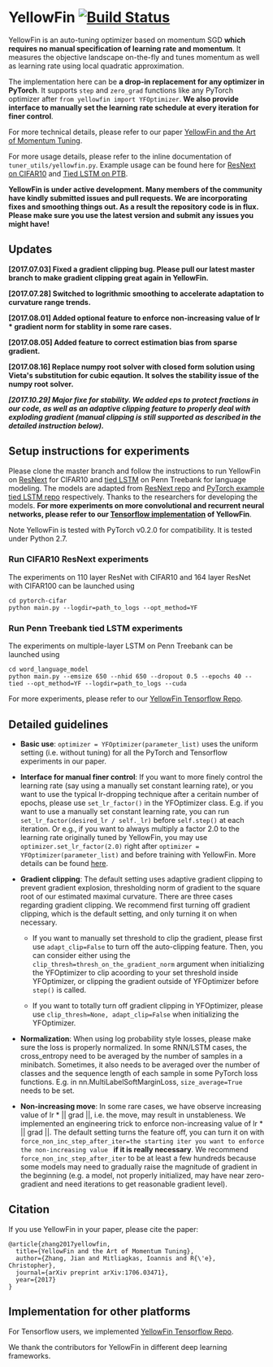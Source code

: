 # YellowFin [![Build Status](https://travis-ci.org/JianGoForIt/YellowFin_Pytorch.svg?branch=nan_investigation_lr_grad_clamp)](https://travis-ci.org/JianGoForIt/YellowFin_Pytorch)

YellowFin is an auto-tuning optimizer based on momentum SGD **which requires no manual specification of learning rate and momentum**. It measures the objective landscape on-the-fly and tunes momentum as well as learning rate using local quadratic approximation.

The implementation here can be **a drop-in replacement for any optimizer in PyTorch**. It supports ```step``` and ```zero_grad``` functions like any PyTorch optimizer after ```from yellowfin import YFOptimizer```. **We also provide interface to manually set the learning rate schedule at every iteration for finer control**.

For more technical details, please refer to our paper [YellowFin and the Art of Momentum Tuning](https://arxiv.org/abs/1706.03471).

For more usage details, please refer to the inline documentation of ```tuner_utils/yellowfin.py```. Example usage can be found here for [ResNext on CIFAR10](https://github.com/JianGoForIt/YellowFin_Pytorch/blob/master/pytorch-cifar/main.py#L91) and [Tied LSTM on PTB](https://github.com/JianGoForIt/YellowFin_Pytorch/blob/master/word_language_model/main.py#L191).

**YellowFin is under active development. Many members of the community have kindly submitted issues and pull requests. We are incorporating fixes and smoothing things out. As a result the repository code is in flux. Please make sure you use the latest version and submit any issues you might have!**

## Updates
**[2017.07.03] Fixed a gradient clipping bug. Please pull our latest master branch to make gradient clipping great again in YellowFin.**

**[2017.07.28] Switched to logrithmic smoothing to accelerate adaptation to curvature range trends.**

**[2017.08.01] Added optional feature to enforce non-increasing value of lr * gradient norm for stablity in some rare cases.**

**[2017.08.05] Added feature to correct estimation bias from sparse gradient.**

**[2017.08.16] Replace numpy root solver with closed form solution using Vieta's substitution for cubic eqaution. It solves the stability issue of the numpy root solver.**

***[2017.10.29] Major fixe for stability. We added eps to protect fractions in our code, as well as an adaptive clipping feature to properly deal with exploding gradient (manual clipping is still supported as described in the detailed instruction below).***

## Setup instructions for experiments
Please clone the master branch and follow the instructions to run YellowFin on [ResNext](https://arxiv.org/abs/1611.05431) for CIFAR10 and [tied LSTM](https://arxiv.org/pdf/1611.01462.pdf) on Penn Treebank for language modeling. The models are adapted from [ResNext repo](https://github.com/kuangliu/pytorch-cifar) and [PyTorch example tied LSTM repo](https://github.com/pytorch/examples/tree/master/word_language_model) respectively. Thanks to the researchers for developing the models. **For more experiments on more convolutional and recurrent neural networks, please refer to our [Tensorflow implementation](https://github.com/JianGoForIt/YellowFin) of YellowFin**.

Note YellowFin is tested with PyTorch v0.2.0 for compatibility. It is tested under Python 2.7.

### Run CIFAR10 ResNext experiments
The experiments on 110 layer ResNet with CIFAR10 and 164 layer ResNet with CIFAR100 can be launched using
```
cd pytorch-cifar
python main.py --logdir=path_to_logs --opt_method=YF
```

### Run Penn Treebank tied LSTM experiments
The experiments on multiple-layer LSTM on Penn Treebank can be launched using
```
cd word_language_model
python main.py --emsize 650 --nhid 650 --dropout 0.5 --epochs 40 --tied --opt_method=YF --logdir=path_to_logs --cuda
```

For more experiments, please refer to our [YellowFin Tensorflow Repo](https://github.com/JianGoForIt/YellowFin).

## Detailed guidelines
* **Basic use**: ```optimizer = YFOptimizer(parameter_list)``` uses the uniform setting (i.e. without tuning) for all the PyTorch and Tensorflow experiments in our paper. 

* **Interface for manual finer control**: If you want to more finely control the learning rate (say using a manually set constant learning rate), or you want to use the typical lr-dropping technique after a ceritain number of epochs, please use ```set_lr_factor()``` in the YFOptimizer class. E.g. if you want to use a manually set constant learning rate, you can run ```set_lr_factor(desired_lr / self._lr)``` before ```self.step()``` at each iteration. Or e.g., if you want to always multiply a factor 2.0 to the learning rate originally tuned by YellowFin, you may use ```optimizer.set_lr_factor(2.0)``` right after ```optimizer = YFOptimizer(parameter_list)``` and before training with YellowFin. More details can be found [here](https://github.com/JianGoForIt/YellowFin_Pytorch/blob/master/pytorch-cifar/main.py#L109). 

* **Gradient clipping**: The default setting uses adaptive gradient clipping to prevent gradient explosion, thresholding norm of gradient to the square root of our estimated maximal curvature. There are three cases regarding gradient clipping. We recommend first turning off gradient clipping, which is the default setting, and only turning it on when necessary. 

  * If you want to manually set threshold to clip the gradient, please first use ```adapt_clip=False``` to turn off the auto-clipping feature. Then, you can consider either using the ```clip_thresh=thresh_on_the_gradient_norm``` argument when initializing the YFOptimizer to clip acoording to your set threshold inside YFOptimizer, or clipping the gradient outside of YFOptimizer before ```step()``` is called.
  
  * If you want to totally turn off gradient clipping in YFOptimizer, please use ```clip_thresh=None, adapt_clip=False``` when initializing the YFOptimizer.

* **Normalization**: When using log probability style losses, please make sure the loss is properly normalized. In some RNN/LSTM cases, the cross_entropy need to be averaged by the number of samples in a minibatch. Sometimes, it also needs to be averaged over the number of classes and the sequence length of each sample in some PyTorch loss functions. E.g. in nn.MultiLabelSoftMarginLoss, ```size_average=True``` needs to be set.

<!---* **Sparsity**: Gradient norm, curvature estimations etc., when calculated with sparse gradient, are biased to larger values than the counterpart from the dense gradient on the full dataset. The bias can be illustrated using the following example: the norm of vectors (1.0, 0.0), (0.0, 1.0) and the norm of their average (0.5, 0.5). The norm of the latter is sqrt(sparsity (i.e. 0.5 here) ) * the norm of the former. The sparsity debias feature is useful when the model is very sparse, e.g. LSTM with word embedding. For non-sparse models, e.g. CNN, turning this feature off could slightly speedup.--->

* **Non-increasing move**: In some rare cases, we have observe increasing value of lr * || grad ||, i.e. the move, may result in unstableness. We implemented an engineering trick to enforce non-increasing value of lr * || grad ||. The default setting turns the feature off, you can turn it on with ```force_non_inc_step_after_iter=the starting iter you want to enforce the non-increasing value ``` **if it is really necessary**. We recommend ```force_non_inc_step_after_iter``` to be at least a few hundreds because some models may need to gradually raise the magnitude of gradient in the beginning (e.g. a model, not properly initialized, may have near zero-gradient and need iterations to get reasonable gradient level).

<!--## Additional experiments to test the repo
We use the [ResNext on CIFAR10](https://github.com/JianGoForIt/YellowFin_Pytorch/blob/master/pytorch-cifar/main.py#L91) and [Tied LSTM on PTB](https://github.com/JianGoForIt/YellowFin_Pytorch/blob/master/word_language_model/main.py#L191) to test the PyTorch implementation here. For more on experimental results, please refer to our [paper](https://arxiv.org/abs/1706.03471).-->

<!--![ResNext](plots/resnext_test_acc.png)-->

<!--![Tied LSTM](plots/tied_ptb_test_perp.png)-->

## Citation
If you use YellowFin in your paper, please cite the paper:
```
@article{zhang2017yellowfin,
  title={YellowFin and the Art of Momentum Tuning},
  author={Zhang, Jian and Mitliagkas, Ioannis and R{\'e}, Christopher},
  journal={arXiv preprint arXiv:1706.03471},
  year={2017}
}
```

## Implementation for other platforms
For Tensorflow users, we implemented [YellowFin Tensorflow Repo](https://github.com/JianGoForIt/YellowFin).

<!---For MXNet users, Github user [StargazerZhu](https://github.com/StargazerZhu) has already implemented a Theano version here: [YellowFin MXNet Repo](https://github.com/StargazerZhu/YellowFin_MXNet).--->

<!---For Theano users, Github user [botev](https://github.com/botev) has already implemented a Theano version here: [YellowFin Theano Repo](https://gist.github.com/botev/f8b32c00eafee222e47393f7f0747666).--->

We thank the contributors for YellowFin in different deep learning frameworks.
